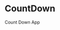 # CountDown
 Count Down App
       
                       
                                                                                                                        
                                                                                                       
                                                                                                    
                                                                                        
                                                                          
                                                
                                
                     
     
  
   
